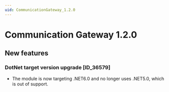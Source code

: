 ```yaml
---
uid: CommunicationGateway_1.2.0
---
```


# Communication Gateway 1.2.0

## New features

### DotNet target version upgrade [ID_36579]

* The module is now targeting .NET6.0 and no longer uses .NET5.0, which is out of support.